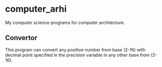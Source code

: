 # computer_arhi
My computer science programs for computer architecture.

## Convertor 
This program can convert any positive number from base (2-16) with decimal point specified in the precision variable in any other base from (2-16).

